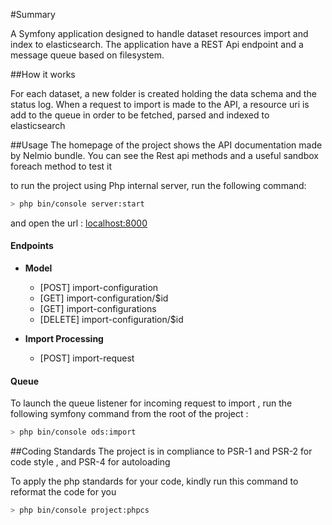 #Summary

A Symfony application designed to handle dataset resources import and index to elasticsearch. The application
have a REST Api endpoint and a message queue based on filesystem. 

##How it works

For each dataset, a new folder is created holding the data schema and the status log. 
When a request to import is made to the API, a resource uri is add to the queue in order to be fetched, parsed and indexed to elasticsearch


##Usage
The homepage of the project shows the API documentation made by Nelmio bundle. 
You can see the Rest api methods and a useful sandbox foreach method to test it

to run the project using Php internal server, run the following command:

```bash
> php bin/console server:start
```
and open the url : [localhost:8000](http://localhost:8000)
#### Endpoints

- **Model**
  - [POST] import-configuration
  - [GET] import-configuration/$id
  - [GET] import-configurations
  - [DELETE] import-configuration/$id

- **Import Processing**
  - [POST] import-request

#### Queue
To launch the queue listener for incoming request to import , run the following symfony command from the root of the project :

```bash
> php bin/console ods:import
```

##Coding Standards
The project is in compliance to PSR-1 and PSR-2 for code style , and PSR-4 for autoloading

To apply the php standards for your code, kindly run this command to reformat the code for you

```bash
> php bin/console project:phpcs
```